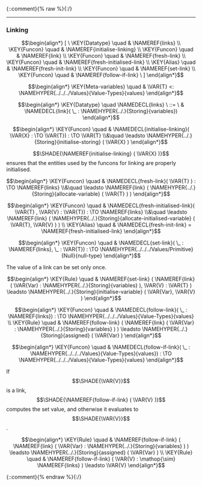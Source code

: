 {::comment}{% raw %}{:/}


----

### Linking
               


$$\begin{align*}
  [ \
  \KEY{Datatype} \quad & \NAMEREF{links} \\
  \KEY{Funcon} \quad & \NAMEREF{initialise-linking} \\
  \KEY{Funcon} \quad & \NAMEREF{link} \\
  \KEY{Funcon} \quad & \NAMEREF{fresh-link} \\
  \KEY{Funcon} \quad & \NAMEREF{fresh-initialised-link} \\
  \KEY{Alias} \quad & \NAMEREF{fresh-init-link} \\
  \KEY{Funcon} \quad & \NAMEREF{set-link} \\
  \KEY{Funcon} \quad & \NAMEREF{follow-if-link}
  \ ]
\end{align*}$$

$$\begin{align*}
  \KEY{Meta-variables} \quad
  & \VAR{T} <: \NAMEHYPER{../../../Values}{Value-Types}{values}
\end{align*}$$

$$\begin{align*}
  \KEY{Datatype} \quad 
  \NAMEDECL{links} 
  \ ::= \ & \NAMEDECL{link}(
                               \_ : \NAMEHYPER{../.}{Storing}{variables})
\end{align*}$$

$$\begin{align*}
  \KEY{Funcon} \quad
  & \NAMEDECL{initialise-linking}(
                       \VAR{X} :  \TO \VAR{T}) 
    :  \TO \VAR{T} \\&\quad
    \leadsto \NAMEHYPER{../.}{Storing}{initialise-storing}
               (  \VAR{X} )
\end{align*}$$


  $$\SHADE{\NAMEREF{initialise-linking}
           (  \VAR{X} )}$$ ensures that the entities used by the funcons for
  linking are properly initialised.


$$\begin{align*}
  \KEY{Funcon} \quad
  & \NAMEDECL{fresh-link}(
                       \VAR{T} ) 
    :  \TO \NAMEREF{links} \\&\quad
    \leadsto \NAMEREF{link}
               (  \NAMEHYPER{../.}{Storing}{allocate-variable}
                       (  \VAR{T} ) )
\end{align*}$$

$$\begin{align*}
  \KEY{Funcon} \quad
  & \NAMEDECL{fresh-initialised-link}(
                       \VAR{T} , \VAR{V} : \VAR{T}) 
    :  \TO \NAMEREF{links} \\&\quad
    \leadsto \NAMEREF{link}
               (  \NAMEHYPER{../.}{Storing}{allocate-initialised-variable}
                       (  \VAR{T}, 
                              \VAR{V} ) )
\\
  \KEY{Alias} \quad
  & \NAMEDECL{fresh-init-link} = \NAMEREF{fresh-initialised-link}
\end{align*}$$

$$\begin{align*}
  \KEY{Funcon} \quad
  & \NAMEDECL{set-link}(
                       \_ : \NAMEREF{links}, \_ : \VAR{T}) 
    :  \TO \NAMEHYPER{../../../Values/Primitive}{Null}{null-type} 
\end{align*}$$


  The value of a link can be set only once.


$$\begin{align*}
  \KEY{Rule} \quad
    & \NAMEREF{set-link}
        (  \NAMEREF{link}
                (  \VAR{Var} : \NAMEHYPER{../.}{Storing}{variables} ), 
               \VAR{V} : \VAR{T} ) \leadsto 
        \NAMEHYPER{../.}{Storing}{initialise-variable}
          (  \VAR{Var}, 
                 \VAR{V} )
\end{align*}$$

$$\begin{align*}
  \KEY{Funcon} \quad
  & \NAMEDECL{follow-link}(
                       \_ : \NAMEREF{links}) 
    :  \TO \NAMEHYPER{../../../Values}{Value-Types}{values} 
\\
  \KEY{Rule} \quad
    & \NAMEREF{follow-link}
        (  \NAMEREF{link}
                (  \VAR{Var} : \NAMEHYPER{../.}{Storing}{variables} ) ) \leadsto 
        \NAMEHYPER{../.}{Storing}{assigned}
          (  \VAR{Var} )
\end{align*}$$

$$\begin{align*}
  \KEY{Funcon} \quad
  & \NAMEDECL{follow-if-link}(
                       \_ : \NAMEHYPER{../../../Values}{Value-Types}{values}) 
    :  \TO \NAMEHYPER{../../../Values}{Value-Types}{values} 
\end{align*}$$


  If $$\SHADE{\VAR{V}}$$ is a link, $$\SHADE{\NAMEREF{follow-if-link}
           (  \VAR{V} )}$$ computes the set value, and
  otherwise it evaluates to $$\SHADE{\VAR{V}}$$.


$$\begin{align*}
  \KEY{Rule} \quad
    & \NAMEREF{follow-if-link}
        (  \NAMEREF{link}
                (  \VAR{Var} : \NAMEHYPER{../.}{Storing}{variables} ) ) \leadsto 
        \NAMEHYPER{../.}{Storing}{assigned}
          (  \VAR{Var} )
\\
  \KEY{Rule} \quad
    & \NAMEREF{follow-if-link}
        (  \VAR{V} : \mathop{\sim} \NAMEREF{links} ) \leadsto 
        \VAR{V}
\end{align*}$$



[Funcons-beta]: /CBS-beta/math/Funcons-beta
  "FUNCONS-BETA"
[Unstable-Funcons-beta]: /CBS-beta/math/Unstable-Funcons-beta
  "UNSTABLE-FUNCONS-BETA"
[Languages-beta]: /CBS-beta/math/Languages-beta
  "LANGUAGES-BETA"
[Unstable-Languages-beta]: /CBS-beta/math/Unstable-Languages-beta
  "UNSTABLE-LANGUAGES-BETA"
[CBS-beta]: /CBS-beta
  "CBS-BETA"
[Linking.cbs]: https://github.com/plancomps/CBS-beta/blob/math/Funcons-beta/Computations/Normal/Linking/Linking.cbs
  "CBS SOURCE FILE ON GITHUB"
[PLAIN]: /CBS-beta/docs/Funcons-beta/Computations/Normal/Linking
  "CBS SOURCE WEB PAGE"
 [PRETTY]: /CBS-beta/math/Funcons-beta/Computations/Normal/Linking
  "CBS-KATEX WEB PAGE"
[PDF]: https://github.com/plancomps/CBS-beta/blob/math/Funcons-beta/Computations/Normal/Linking/Linking.pdf
  "CBS-LATEX PDF FILE"
[PLanCompS Project]: https://plancomps.github.io
  "PROGRAMMING LANGUAGE COMPONENTS AND SPECIFICATIONS PROJECT HOME PAGE"
{::comment}{% endraw %}{:/}
